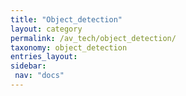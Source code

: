 ```yaml
---
title: "Object_detection"
layout: category
permalink: /av_tech/object_detection/
taxonomy: object_detection
entries_layout: 
sidebar:
 nav: "docs"
---
```


